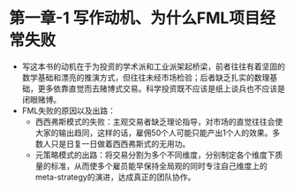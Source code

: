# 第一章-1 写作动机、为什么FML项目经常失败
 - 写这本书的动机在于为投资的学术派和工业派架起桥梁，前者往往有着坚固的数学基础和漂亮的推演方式，但往往未经市场检验；后者缺乏扎实的数理基础，更多依靠直觉而去赌博式交易。科学投资既不应该是纸上谈兵也不应该是闭眼赌博。
 - FML失败的原因以及出路：
    - 西西弗斯模式的失败：主观交易者缺乏理论指导，对市场的直觉往往会使大家的输出趋同，这样的话，雇佣50个人可能只能产出1个人的效果。多数人只是日复一日做着西西弗斯式的无用功。
    - 元策略模式的出路：将交易分割为多个不同维度，分别制定各个维度下质量的标准，从而使多个雇员能早保持全局观的同时专注自己维度上的meta-strategy的演进，达成真正的团队协作。
